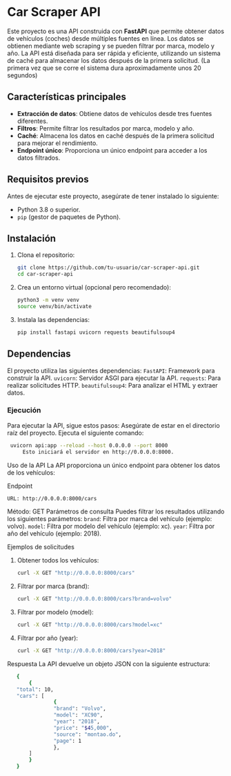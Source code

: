 # Car Scraper API

Este proyecto es una API construida con **FastAPI** que permite obtener datos de vehículos (coches) desde múltiples fuentes en línea. Los datos se obtienen mediante web scraping y se pueden filtrar por marca, modelo y año. La API está diseñada para ser rápida y eficiente, utilizando un sistema de caché para almacenar los datos después de la primera solicitud. (La primera vez que se corre el sistema dura aproximadamente unos 20 segundos)

## Características principales

- **Extracción de datos**: Obtiene datos de vehículos desde tres fuentes diferentes.
- **Filtros**: Permite filtrar los resultados por marca, modelo y año.
- **Caché**: Almacena los datos en caché después de la primera solicitud para mejorar el rendimiento.
- **Endpoint único**: Proporciona un único endpoint para acceder a los datos filtrados.

## Requisitos previos

Antes de ejecutar este proyecto, asegúrate de tener instalado lo siguiente:

- Python 3.8 o superior.
- `pip` (gestor de paquetes de Python).

## Instalación

1. Clona el repositorio:

   ```bash
   git clone https://github.com/tu-usuario/car-scraper-api.git
   cd car-scraper-api
   ````
2. Crea un entorno virtual (opcional pero recomendado):

   ```bash
   python3 -m venv venv
   source venv/bin/activate
3. Instala las dependencias:

   ```bash
   pip install fastapi uvicorn requests beautifulsoup4

## Dependencias

El proyecto utiliza las siguientes dependencias:
    `FastAPI`: Framework para construir la API.
    `uvicorn`: Servidor ASGI para ejecutar la API.
    `requests`: Para realizar solicitudes HTTP.
    `beautifulsoup4`: Para analizar el HTML y extraer datos.
### Ejecución
Para ejecutar la API, sigue estos pasos:
Asegúrate de estar en el directorio raíz del proyecto.
Ejecuta el siguiente comando:

   ```bash
    uvicorn api:app --reload --host 0.0.0.0 --port 8000
        Esto iniciará el servidor en http://0.0.0.0:8000.
   ````
   
Uso de la API
La API proporciona un único endpoint para obtener los datos de los vehículos:

Endpoint
```bash
URL: http://0.0.0.0:8000/cars
````

Método: GET
Parámetros de consulta
Puedes filtrar los resultados utilizando los siguientes parámetros:
`brand`: Filtra por marca del vehículo (ejemplo: volvo).
`model`: Filtra por modelo del vehículo (ejemplo: xc).
`year`: Filtra por año del vehículo (ejemplo: 2018).

Ejemplos de solicitudes
1. Obtener todos los vehículos:
    ```bash
    curl -X GET "http://0.0.0.0:8000/cars"
    ````
2. Filtrar por marca (brand):
    ```bash
    curl -X GET "http://0.0.0.0:8000/cars?brand=volvo"
    ````
3. Filtrar por modelo (model):
    ```bash
    curl -X GET "http://0.0.0.0:8000/cars?model=xc"
    ````
4. Filtrar por año (year):
    ```bash
    curl -X GET "http://0.0.0.0:8000/cars?year=2018"
    ````
Respuesta
La API devuelve un objeto JSON con la siguiente estructura:
 ```bash
    {
        {
    "total": 10,
    "cars": [
                {
                "brand": "Volvo",
                "model": "XC90",
                "year": "2018",
                "price": "$45,000",
                "source": "montao.do",
                "page": 1
                },
        ]
        }
    }
 ````



        